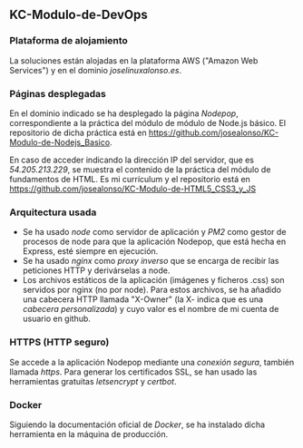 ## KC-Modulo-de-DevOps

### Plataforma de alojamiento

La soluciones están alojadas en la plataforma AWS ("Amazon Web Services") y en el dominio *joselinuxalonso.es*. 

### Páginas desplegadas

En el dominio indicado se ha desplegado la página *Nodepop*, correspondiente a la práctica del módulo de módulo de Node.js básico. El repositorio de dicha práctica está en https://github.com/josealonso/KC-Modulo-de-Nodejs_Basico.

En caso de acceder indicando la dirección IP del servidor, que es *54.205.213.229*, se muestra el contenido de la práctica del módulo de fundamentos de HTML. Es mi currículum y el repositorio está en https://github.com/josealonso/KC-Modulo-de-HTML5_CSS3_y_JS 

### Arquitectura usada

- Se ha usado *node* como servidor de aplicación y *PM2* como gestor de procesos de node para que la aplicación Nodepop, que está hecha en Express, esté siempre  en ejecución. 
- Se ha usado *nginx* como *proxy inverso* que se encarga de recibir las peticiones HTTP y derivárselas a node.
- Los archivos estáticos de la aplicación (imágenes y ficheros .css) son servidos por nginx (no por node). Para estos archivos, se ha añadido una cabecera HTTP llamada "X-Owner" (la X- indica que es una *cabecera personalizada*) y cuyo valor es el nombre de mi cuenta de usuario en github.

### HTTPS (HTTP seguro)

Se accede a la aplicación Nodepop mediante una *conexión segura*, también llamada *https*.
Para generar los certificados SSL, se han usado las herramientas gratuitas *letsencrypt* y *certbot*.

### Docker

Siguiendo la documentación oficial de *Docker*, se ha instalado dicha herramienta en la máquina de producción.

